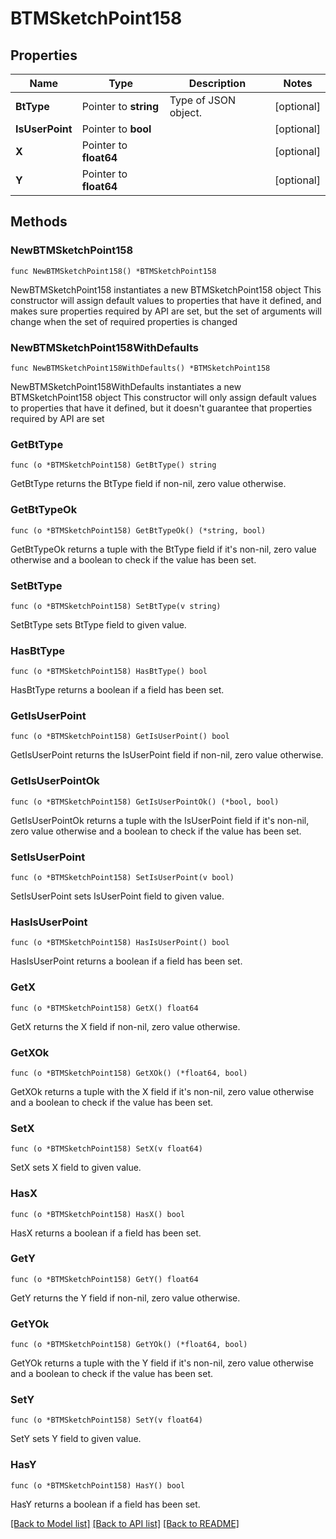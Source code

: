 # BTMSketchPoint158

## Properties

Name | Type | Description | Notes
------------ | ------------- | ------------- | -------------
**BtType** | Pointer to **string** | Type of JSON object. | [optional] 
**IsUserPoint** | Pointer to **bool** |  | [optional] 
**X** | Pointer to **float64** |  | [optional] 
**Y** | Pointer to **float64** |  | [optional] 

## Methods

### NewBTMSketchPoint158

`func NewBTMSketchPoint158() *BTMSketchPoint158`

NewBTMSketchPoint158 instantiates a new BTMSketchPoint158 object
This constructor will assign default values to properties that have it defined,
and makes sure properties required by API are set, but the set of arguments
will change when the set of required properties is changed

### NewBTMSketchPoint158WithDefaults

`func NewBTMSketchPoint158WithDefaults() *BTMSketchPoint158`

NewBTMSketchPoint158WithDefaults instantiates a new BTMSketchPoint158 object
This constructor will only assign default values to properties that have it defined,
but it doesn't guarantee that properties required by API are set

### GetBtType

`func (o *BTMSketchPoint158) GetBtType() string`

GetBtType returns the BtType field if non-nil, zero value otherwise.

### GetBtTypeOk

`func (o *BTMSketchPoint158) GetBtTypeOk() (*string, bool)`

GetBtTypeOk returns a tuple with the BtType field if it's non-nil, zero value otherwise
and a boolean to check if the value has been set.

### SetBtType

`func (o *BTMSketchPoint158) SetBtType(v string)`

SetBtType sets BtType field to given value.

### HasBtType

`func (o *BTMSketchPoint158) HasBtType() bool`

HasBtType returns a boolean if a field has been set.

### GetIsUserPoint

`func (o *BTMSketchPoint158) GetIsUserPoint() bool`

GetIsUserPoint returns the IsUserPoint field if non-nil, zero value otherwise.

### GetIsUserPointOk

`func (o *BTMSketchPoint158) GetIsUserPointOk() (*bool, bool)`

GetIsUserPointOk returns a tuple with the IsUserPoint field if it's non-nil, zero value otherwise
and a boolean to check if the value has been set.

### SetIsUserPoint

`func (o *BTMSketchPoint158) SetIsUserPoint(v bool)`

SetIsUserPoint sets IsUserPoint field to given value.

### HasIsUserPoint

`func (o *BTMSketchPoint158) HasIsUserPoint() bool`

HasIsUserPoint returns a boolean if a field has been set.

### GetX

`func (o *BTMSketchPoint158) GetX() float64`

GetX returns the X field if non-nil, zero value otherwise.

### GetXOk

`func (o *BTMSketchPoint158) GetXOk() (*float64, bool)`

GetXOk returns a tuple with the X field if it's non-nil, zero value otherwise
and a boolean to check if the value has been set.

### SetX

`func (o *BTMSketchPoint158) SetX(v float64)`

SetX sets X field to given value.

### HasX

`func (o *BTMSketchPoint158) HasX() bool`

HasX returns a boolean if a field has been set.

### GetY

`func (o *BTMSketchPoint158) GetY() float64`

GetY returns the Y field if non-nil, zero value otherwise.

### GetYOk

`func (o *BTMSketchPoint158) GetYOk() (*float64, bool)`

GetYOk returns a tuple with the Y field if it's non-nil, zero value otherwise
and a boolean to check if the value has been set.

### SetY

`func (o *BTMSketchPoint158) SetY(v float64)`

SetY sets Y field to given value.

### HasY

`func (o *BTMSketchPoint158) HasY() bool`

HasY returns a boolean if a field has been set.


[[Back to Model list]](../README.md#documentation-for-models) [[Back to API list]](../README.md#documentation-for-api-endpoints) [[Back to README]](../README.md)


